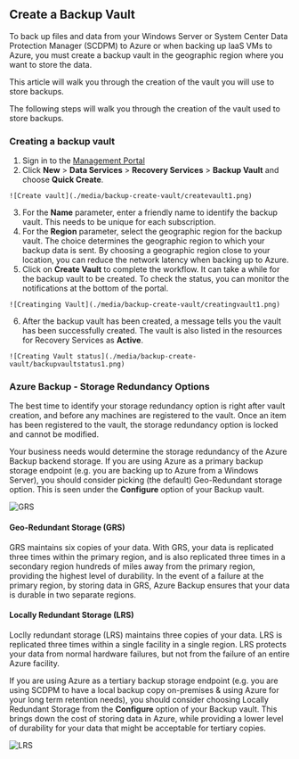 ## Create a Backup Vault
To back up files and data from your Windows Server or System Center Data Protection Manager (SCDPM) to Azure or when backing up IaaS VMs to Azure, you must create a backup vault in the geographic region where you want to store the data.

This article will walk you through the creation of the vault you will use to store backups.
<!-- deleted by customization

## Video walkthrough

Here's a quick video of the process.

[AZURE.VIDEO azure-backup-vault-creation]
-->

The following steps will walk you through the creation of the vault used to store backups.

### Creating a backup vault
1. Sign in to the [Management Portal](https://manage.windowsazure.cn/)
2. Click **New** > **Data Services** > **Recovery Services** > **Backup Vault** and choose **Quick Create**.
<!-- keep by customization: begin -->

    ![Create vault](./media/backup-create-vault/createvault1.png)

<!-- keep by customization: end -->
3. For the **Name** parameter, enter a friendly name to identify the backup vault. This needs to be unique for each subscription.
4. For the **Region** parameter, select the geographic region for the backup vault. The choice determines the geographic region to which your backup data is sent. By choosing a geographic region close to your location, you can reduce the network latency when backing up to Azure.
5. Click on **Create Vault** to complete the workflow. It can take a while for the backup vault to be created. To check the status, you can monitor the notifications at the bottom of the portal.

<!-- deleted by customization
    ![Creating Vault](./media/backup-create-vault-wgif/create-vault-wgif.gif)
-->
<!-- keep by customization: begin -->
    ![Creatinging Vault](./media/backup-create-vault/creatingvault1.png)
<!-- keep by customization: end -->

6. After the backup vault has been created, a message tells you the vault has been successfully created. The vault is also listed in the resources for Recovery Services as **Active**.

<!-- keep by customization: begin -->
    ![Creating Vault status](./media/backup-create-vault/backupvaultstatus1.png)
<!-- keep by customization: end -->


### Azure Backup - Storage Redundancy Options

The best time to identify your storage redundancy option is right after vault creation, and before any machines are registered to the vault. Once an item has been registered to the vault, the storage redundancy option is locked and cannot be modified.

Your business needs would determine the storage redundancy of the Azure Backup backend storage. If you are using Azure as a primary backup storage endpoint (e.g. you are backing up to Azure from a Windows Server), you should consider picking (the default) Geo-Redundant storage option. This is seen under the **Configure** option of your Backup vault.

![GRS](./media/backup-create-vault/grs.png)

#### Geo-Redundant Storage (GRS)
GRS maintains six copies of your data. With GRS, your data is replicated three times within the primary region, and is also replicated three times in a secondary region hundreds of miles away from the primary region, providing the highest level of durability. In the event of a failure at the primary region, by storing data in GRS, Azure Backup ensures that your data is durable in two separate regions.

#### Locally Redundant Storage (LRS)
Loclly redundant storage (LRS) maintains three copies of your data. LRS is replicated three times within a single facility in a single region. LRS protects your data from normal hardware failures, but not from the failure of an entire Azure facility.

If you are using Azure as a tertiary backup storage endpoint (e.g. you are using SCDPM to have a local backup copy on-premises & using Azure for your long term retention needs), you should consider choosing Locally Redundant Storage from the **Configure** option of your Backup vault. This brings down the cost of storing data in Azure, while providing a lower level of durability for your data that might be acceptable for tertiary copies.

![LRS](./media/backup-create-vault/lrs.png)
